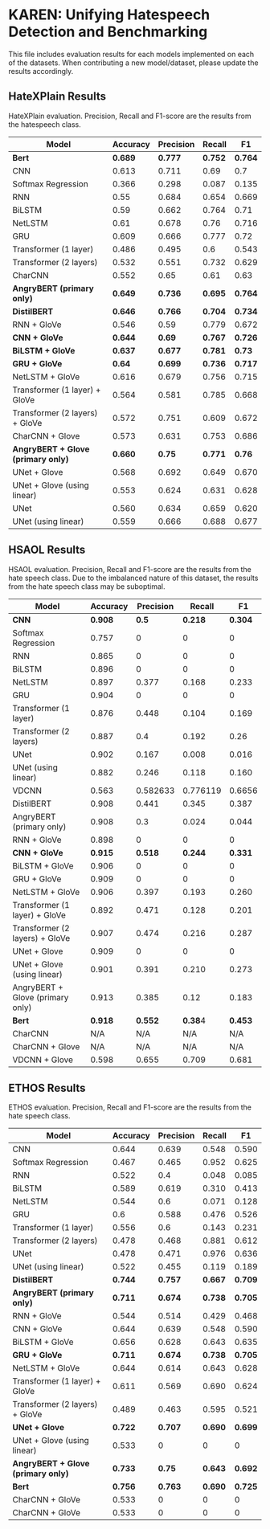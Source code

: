 # KAREN: Unifying Hatespeech Detection and Benchmarking

This file includes evaluation results for each models implemented on each of the datasets. When contributing a new model/dataset, please update the results accordingly.

## HateXPlain Results
HateXPlain evaluation. Precision, Recall and F1-score are the results from the hatespeech class.

| Model	| Accuracy	| Precision	| Recall | F1|
| ------| ----------| ----------| -------| --|
| **Bert**| **0.689**| 	**0.777**	| **0.752**| 	**0.764**|
| CNN	| 0.613	| 0.711	| 0.69	| 0.7|
| Softmax Regression	| 0.366	| 0.298	| 0.087	| 0.135|
| RNN	| 0.55	| 0.684| 	0.654| 	0.669|
| BiLSTM| 	0.59| 	0.662| 	0.764| 	0.71|
| NetLSTM	| 0.61| 	0.678| 	0.76| 	0.716|
| GRU	| 0.609	| 0.666	| 0.777	| 0.72|
| Transformer (1 layer)	| 0.486| 	0.495	| 0.6	| 0.543|
| Transformer (2 layers)| 	0.532| 	0.551	| 0.732| 	0.629|
| CharCNN | 0.552 | 0.65 | 0.61 | 0.63 |
| **AngryBERT (primary only)** | **0.649** | **0.736** | **0.695** | **0.764** |
| **DistilBERT** | **0.646** | **0.766** | **0.704** | **0.734** |
| RNN + GloVe	| 0.546| 	0.59	| 0.779	| 0.672|
| **CNN + GloVe**	| **0.644**	| **0.69** | **0.767**| **0.726**|
| **BiLSTM + GloVe**	| **0.637**| 	**0.677**	| **0.781**| 	**0.73**|
| **GRU + GloVe**| **0.64**| 	**0.699**	| **0.736** | **0.717** |
| NetLSTM + GloVe	| 0.616| 	0.679| 	0.756| 	0.715|
| Transformer (1 layer) + GloVe	| 0.564	| 0.581	| 0.785	| 0.668|
| Transformer (2 layers) + GloVe| 	0.572| 	0.751| 	0.609	| 0.672|
| CharCNN + Glove | 0.573 | 0.631 | 0.753 | 0.686 |
| **AngryBERT + Glove (primary only)** | **0.660** | **0.75** | **0.771** | **0.76** |
| UNet + Glove | 0.568 | 0.692 | 0.649 | 0.670 |
| UNet + Glove (using linear) | 0.553 | 0.624 | 0.631 | 0.628 |
| UNet | 0.560 | 0.634 | 0.659 | 0.620 |
| UNet (using linear) | 0.559 | 0.666 | 0.688 | 0.677 |

## HSAOL Results
HSAOL evaluation. Precision, Recall and F1-score are the results from the hate speech class. Due to the imbalanced nature of this dataset, the results from the hate speech class may be suboptimal.

| Model	| Accuracy	| Precision	| Recall | F1|
| ------| ----------| ----------| -------| --|
| **CNN**	| **0.908** | **0.5**	| **0.218**	| **0.304**	|
| Softmax Regression	| 0.757	| 0	| 0	| 0 |
| RNN	| 0.865	| 0 | 	0 | 	0|
| BiLSTM| 	0.896| 	0 | 	0 | 	0 |
| NetLSTM	| 0.897| 	0.377 | 	0.168| 	0.233|
| GRU	| 0.904	| 0 | 0	| 0 |
| Transformer (1 layer)	| 0.876 | 0.448 | 0.104 | 0.169	|
| Transformer (2 layers)| 0.887 | 0.4	| 0.192 | 0.26 |
| UNet | 0.902 | 0.167 | 0.008 |  0.016 |
| UNet (using linear) | 0.882 | 0.246 | 0.118 | 0.160 |
| VDCNN| 0.563 | 0.582633 | 0.776119 | 0.6656 |
| DistilBERT | 0.908 | 0.441  | 0.345| 0.387 |
| AngryBERT (primary only) | 0.908 | 0.3 | 0.024 | 0.044 |
| RNN + GloVe	| 0.898| 	0	| 0 | 0|
| **CNN + GloVe**	| **0.915**	| **0.518** | **0.244** | **0.331** |
| BiLSTM + GloVe	| 0.906 | 	0	| 0 | 	0 |
| GRU + GloVe | 0.909 | 	0	| 0 | 0 |
| NetLSTM + GloVe	| 0.906 | 	0.397 | 	0.193| 	0.260 |
| Transformer (1 layer) + GloVe	| 0.892	| 0.471	| 0.128	| 0.201 |
| Transformer (2 layers) + GloVe| 0.907 | 0.474 | 0.216 | 0.287
| UNet + Glove | 0.909 | 0 | 0 | 0 |
| UNet + Glove (using linear) | 0.901 | 0.391 | 0.210 | 0.273 |
| AngryBERT + Glove (primary only) |  0.913 | 0.385 | 0.12 | 0.183 |
| **Bert** | **0.918** | **0.552**	| **0.38**4 | **0.453** |
| CharCNN |  N/A |  N/A |  N/A |  N/A |
| CharCNN + Glove |  N/A |  N/A |  N/A |  N/A |
| VDCNN + Glove | 0.598 | 0.655 | 0.709 | 0.681 |

## ETHOS Results
ETHOS evaluation. Precision, Recall and F1-score are the results from the hate speech class.

| Model	| Accuracy	| Precision	| Recall | F1|
| ------| ----------| ----------| -------| --|
| CNN	| 0.644 | 0.639	| 0.548	| 0.590	|
| Softmax Regression	| 0.467	| 0.465	| 0.952	| 0.625  |
| RNN	| 0.522	| 0.4 |	0.048 |	0.085|
| BiLSTM| 	0.589| 	0.619 | 	0.310 | 	0.413 |
| NetLSTM	| 0.544| 	0.6 | 	0.071| 	0.128 |
| GRU	| 0.6	| 0.588 | 0.476	| 0.526|
| Transformer (1 layer)	| 0.556 | 0.6 | 0.143 | 0.231	|
| Transformer (2 layers)| 0.478 | 0.468	| 0.881 | 0.612 |
| UNet | 0.478 | 0.471 |0.976  | 0.636 |
| UNet (using linear) | 0.522 |  0.455|0.119  | 0.189 |
| **DistilBERT** | **0.744** |  **0.757** | **0.667** |**0.709** |
| **AngryBERT (primary only)** | **0.711**|**0.674**  |**0.738** | **0.705** |
| RNN + GloVe	| 0.544| 	0.514	| 0.429 | 0.468|
| CNN + GloVe	| 0.644 | 0.639 | 0.548 | 0.590 |
| BiLSTM + GloVe	| 0.656 | 	0.628	| 0.643 | 	0.635 |
| **GRU + GloVe** | **0.711** | 	**0.674**	| **0.738** | **0.705** |
| NetLSTM + GloVe	| 0.644 | 	0.614 | 	0.643| 	0.628 |
| Transformer (1 layer) + GloVe	| 0.611	| 0.569	| 0.690	| 0.624 |
| Transformer (2 layers) + GloVe| 0.489 | 0.463 | 0.595 | 0.521
| **UNet + Glove** | **0.722** | **0.707** | **0.690** | **0.699** |
| UNet + Glove (using linear) |0.533 | 0   | 0 |  0|
| **AngryBERT + Glove (primary only)** |  **0.733** | **0.75**  | **0.643** |  **0.692**|
| **Bert** | **0.756** | **0.763**	|  **0.690**| **0.725** |
| CharCNN + GloVe | 0.533 | 	0	| 0 | 0 |
| CharCNN + GloVe	| 0.533 | 	0 | 	0| 	0 |
